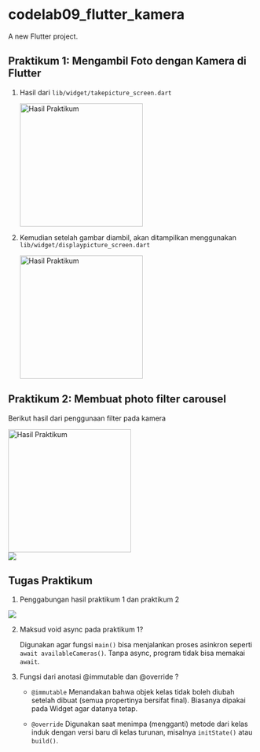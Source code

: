 # codelab09_flutter_kamera

A new Flutter project.

## Praktikum 1: Mengambil Foto dengan Kamera di Flutter
1. Hasil dari `lib/widget/takepicture_screen.dart`

    <img src="img/1.jpg" alt="Hasil Praktikum" width="250"/>

2. Kemudian setelah gambar diambil, akan ditampilkan menggunakan `lib/widget/displaypicture_screen.dart`

    <img src="img/2.jpg" alt="Hasil Praktikum" width="250"/>


## Praktikum 2: Membuat photo filter carousel
Berikut hasil dari penggunaan filter pada kamera

<img src="img/3.jpg" alt="Hasil Praktikum" width="250"/>
<br>

<img src="img/filter.webp" style="max-width: 40vw;"/> 

## Tugas Praktikum

1. Penggabungan hasil praktikum 1 dan praktikum 2

<img src="img/praktikum.webp" style="max-width: 40vw;"/> 

2. Maksud void async pada praktikum 1?

    Digunakan agar fungsi `main()` bisa menjalankan proses asinkron seperti `await availableCameras()`. Tanpa async, program tidak bisa memakai `await`.

3. Fungsi dari anotasi @immutable dan @override ?

    - `@immutable` Menandakan bahwa objek kelas tidak boleh diubah setelah dibuat (semua propertinya bersifat final). Biasanya dipakai pada Widget agar datanya tetap.

    - `@override`
Digunakan saat menimpa (mengganti) metode dari kelas induk dengan versi baru di kelas turunan, misalnya `initState()` atau `build()`.





